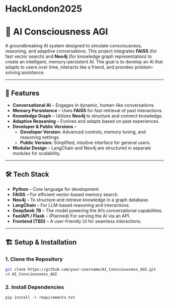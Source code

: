 # HackLondon2025

# 🧠 AI Consciousness AGI

A groundbreaking AI system designed to simulate consciousness, reasoning, and adaptive conversations. This project integrates **FAISS** (for fast vector search) and **Neo4j** (for knowledge graph representation) to create an intelligent, memory-persistent AI. The goal is to develop an AI that adapts to users over time, interacts like a friend, and provides problem-solving assistance.

---

## 🚀 Features

- **Conversational AI** – Engages in dynamic, human-like conversations.
- **Memory Persistence** – Uses **FAISS** for fast retrieval of past interactions.
- **Knowledge Graph** – Utilizes **Neo4j** to structure and connect knowledge.
- **Adaptive Reasoning** – Evolves and adapts based on past experiences.
- **Developer & Public Versions** – 
  - **Developer Version:** Advanced controls, memory tuning, and reasoning settings.
  - **Public Version:** Simplified, intuitive interface for general users.
- **Modular Design** – LangChain and Neo4j are structured in separate modules for scalability.

---

## 🛠 Tech Stack

- **Python** – Core language for development.
- **FAISS** – For efficient vector-based memory search.
- **Neo4j** – To structure and retrieve knowledge in a graph database.
- **LangChain** – For LLM-based reasoning and interactions.
- **DeepSeek 7B** – The model powering the AI’s conversational capabilities.
- **FastAPI / Flask** – (Planned) For serving the AI via an API.
- **Frontend (TBD)** – A user-friendly UI for seamless interactions.

---

## 🏗 Setup & Installation

### 1. Clone the Repository
```bash
git clone https://github.com/your-username/AI_Consciousness_AGI.git
cd AI_Consciousness_AGI 
```

### 2. Install Dependencies

```
pip install -r requirements.txt
```
